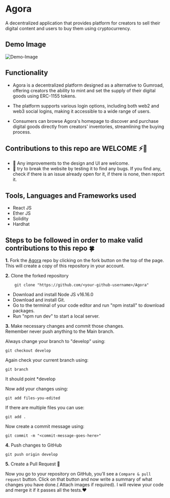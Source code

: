 # Agora

A decentralized application that provides platform for creators to sell their digital content and users to buy them using cryptocurrency.

## Demo Image

![Demo-Image](./demo-img.png)

## Functionality

* Agora is a decentralized platform designed as a alternative to Gumroad, offering creators the ability to mint and set the supply of their digital goods using ERC-1155 tokens.

* The platform supports various login options, including both web2 and web3 social logins, making it accessible to a wide range of users.

* Consumers can browse Agora's homepage to discover and purchase digital goods directly from creators' inventories, streamlining the buying process.


## Contributions to this repo are WELCOME ⚡👋

* :art: Any improvements to the design and UI are welcome.
* :hammer: try to break the website by testing it to find any bugs. If you find any, check if there is an issue already open for it, if there is none, then report it.

## Tools, Languages and Frameworks used

* React JS
* Ether JS
* Solidity
* Hardhat

## Steps to be followed in order to make valid contributions to this repo 🍀

**1.** Fork the [Agora](https://github.com/mrinnnmoy/Agora) repo by clicking on the fork button on the top of the page. This will create a copy of this repository in your account.

**2.** Clone the forked repository

        git clone "https://github.com/<your-github-username>/Agora"

* Download and install Node JS v16.16.0
* Download and install Git.
* Go to the terminal of your code editor and run "npm install" to download packages.
* Run "npm run dev" to start a local server.

**3.** Make necessary changes and commit those changes. <br />
Remember never push anything to the Main branch. <br />

Always change your branch to "develop" using:

    git checkout develop

Again check your current branch using:

    git branch

It should point \*develop

Now add your changes using:

    git add files-you-edited

If there are multiple files you can use:

    git add .

Now create a commit message using:

    git commit -m "<commit-message-goes-here>"

**4.** Push changes to GitHub

    git push origin develop

**5.** Create a Pull Request 👋<br>

Now you go to your repository on GitHub, you’ll see a `Compare & pull request` button. Click on that button and now write a summary of what changes you have done.( Attach images if required). I will review your code and merge it if it passes all the tests.❤️